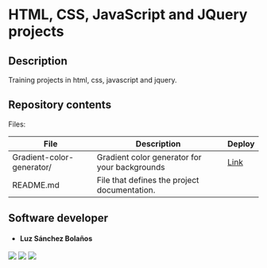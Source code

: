 # HTML, CSS, JavaScript and JQuery projects
## Description
Training projects in html, css, javascript and jquery.

## Repository contents
Files:

|   **File**   |   **Description**   |   **Deploy**
| -------------- | --------------------- | ------------------ |
|Gradient-color-generator/ | Gradient color generator for your backgrounds | [Link](https://zulsb.github.io/html-css-javascript-jquery/Gradient-color-generator/index.html)
|README.md | File that defines the project documentation. |

## Software developer

* #### Luz Sánchez Bolaños
[<img src="https://img.shields.io/badge/LuzSanchez-%230077B5.svg?&style=flat-square&logo=linkedin&logoColor=white"/>](https://www.linkedin.com/in/luzsanchezb/)
[<img src="https://img.shields.io/badge/@LuzSanchezB-%231da1f2.svg?&style=flat-square&logo=twitter&logoColor=white"/>](https://twitter.com/LuzSanchezB)
[<img src="https://img.shields.io/badge/zulsb-332B40?&style=flat-square&logo=Github&logoColor=white"/>](https://github.com/zulsb)